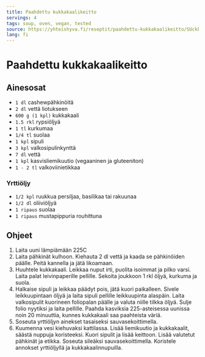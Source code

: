```yaml
---
title: Paahdettu kukkakaalikeitto
servings: 4
tags: soup, oven, vegan, tested
source: https://yhteishyva.fi/reseptit/paahdettu-kukkakaalikeitto/SUckkxmAUQ2cPlp6cTGlY
lang: fi
---
```


# Paahdettu kukkakaalikeitto

## Ainesosat

* `1 dl` cashewpähkinöitä
* `2 dl` vettä liotukseen
* `600 g (1 kpl)` kukkakaali
* `1.5 rkl` rypsiöljyä
* `1 tl` kurkumaa
* `1/4 tl` suolaa
* `1 kpl` sipuli
* `3 kpl` valkosipulinkynttä
* `7 dl` vettä
* `1 kpl` kasvisliemikuutio (vegaaninen ja gluteeniton)
* `1 - 2 tl` valkoviinietikkaa

### Yrttiöljy

* `1/2 kpl` ruukkua persiljaa, basilikaa tai rakuunaa
* `1/2 dl` oliiviöljyä
* `1 ripaus` suolaa
* `1 ripaus` mustapippuria rouhittuna

## Ohjeet

1. Laita uuni lämpiämään 225C
1. Laita pähkinät kulhoon. Kiehauta 2 dl vettä ja kaada se pähkinöiden päälle. Peitä kannella ja jätä likoamaan.
1. Huuhtele kukkakaali. Leikkaa nuput irti, puolita isoimmat ja pilko varsi. Laita palat leivinpaperille pellille. Sekoita joukkoon 1 rkl öljyä, kurkuma ja suola.
1. Halkaise sipuli ja leikkaa päädyt pois, jätä kuori paikalleen. Sivele leikkuupintaan öljyä ja laita sipuli pellille leikkuupinta alaspäin. Laita valkosipulit kuorineen foliopalan päälle ja valuta niille tilkka öljyä. Sulje folio nyytiksi ja laita pellille. Paahda kasviksia 225-asteisessa uunissa noin 20 minuuttia, kunnes kukkakaali saa paahteista väriä.
1. Soseuta yrttiöljyn ainekset tasaiseksi sauvasekoittimella.
1. Kuumenna vesi kiehuvaksi kattilassa. Lisää liemikuutio ja kukkakaalit, säästä nuppuja koristeeksi. Kuori sipulit ja lisää keittoon. Lisää valutetut pähkinät ja etikka. Soseuta sileäksi sauvasekoittimella. Koristele annokset yrttiöljyllä ja kukkakaalinnupuilla.
